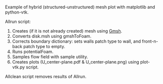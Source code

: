 Example of hybrid (structured-unstructured) mesh plot with matplotlib and
python-vtk.

Allrun script:

1. Creates (if it is not already created) mesh using [Gmsh](http://gmsh.info).
2. Converts disk.msh using gmshToFoam.
3. Corrects boundary dictionary: sets walls patch type to wall, and
   front-n-back patch type to empty.
4. Runs potentialFoam.
5. Samples flow field with sample utility.
6. Creates plots (U_center-plane.pdf & U_center-plane.png) using plot-vtk.py
   script.

Allclean script removes results of Allrun.
